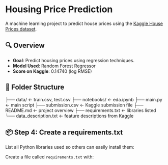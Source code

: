 # Housing Price Prediction

A machine learning project to predict house prices using the [Kaggle House Prices dataset](https://www.kaggle.com/c/house-prices-advanced-regression-techniques/data). 

## 🔍 Overview

- **Goal**: Predict housing prices using regression techniques.
- **Model Used**: Random Forest Regressor
- **Score on Kaggle**: 0.14740 (log RMSE)

## 📁 Folder Structure
├── data/               ← train.csv, test.csv
├── notebooks/           ← eda.ipynb
├── main.py              ← main script
├── submission.csv       ← Kaggle submission file
├── README.md            ← project overview
├── requirements.txt     ← libraries listed
└── data_description.txt ← feature descriptions from Kaggle
## 📦 Step 4: Create a requirements.txt

List all Python libraries used so others can easily install them:

Create a file called `requirements.txt` with:
